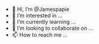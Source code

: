 - 👋 Hi, I’m @Jamespapie
- 👀 I’m interested in ...
- 🌱 I’m currently learning ...
- 💞️ I’m looking to collaborate on ...
- 📫 How to reach me ...

<!---
Jamespapie/Jamespapie is a ✨ special ✨ repository because its `README.md` (this file) appears on your GitHub profile.
You can click the Preview link to take a look at your changes.
--->
